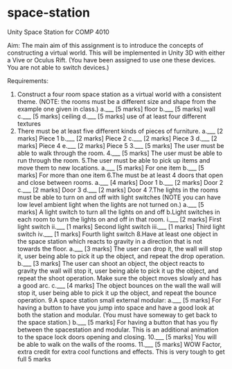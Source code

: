 # space-station
Unity Space Station for COMP 4010

Aim: 
The main aim of this assignment is to introduce the concepts of constructing a virtual 
world. This will be implemented in Unity 3D with either a Vive or Oculus Rift. (You 
have been assigned to use one these devices. You are not able to switch devices.)

Requirements:
1. Construct a four room space station as a virtual world with a consistent theme. 
(NOTE: the rooms must be a different size and shape from the example one 
given in class.)
a.___ [5 marks] floor
b.___ [5 marks] wall
c.___ [5 marks] ceiling
d.___ [5 marks] use of at least four different textures
2. There must be at least five different kinds of pieces of furniture.
a.___ [2 marks] Piece 1
b.___ [2 marks] Piece 2
c.___ [2 marks] Piece 3
d.___ [2 marks] Piece 4
e.___ [2 marks] Piece 5
3.___ [5 marks] The user must be able to walk through the room.
4.___ [5 marks] The user must be able to run through the room.
5.The user must be able to pick up items and move them to new locations.
a.___ [5 marks] For one item
b.___ [5 marks] For more than one item
6.The must be at least 4 doors that open and close between rooms.
a.___ [4 marks] Door 1
b.___ [2 marks] Door 2
c.___ [2 marks] Door 3
d.___ [2 marks] Door 4
7.The lights in the rooms must be able to turn on and off with light switches 
(NOTE you can have low level ambient light when the lights are not turned on.)
a.___ [5 marks] A light switch to turn all the lights on and off
b.Light switches in each room to turn the lights on and off in that room.
i.___ [2 marks] First light switch
ii.___ [1 marks] Second light switch
iii.___ [1 marks] Third light switch
iv.___ [1 marks] Fourth light switch
8.Have at least one object in the space station which reacts to gravity in a 
direction that is not towards the floor. 
a.___ [3 marks] The user can drop it, the wall will stop it, user being able
to pick it up the object, and repeat the drop operation.
b.___ [3 marks] The user can shoot an object, the object reacts to gravity 
the wall will stop it, user being able to pick it up the object, and repeat 
the shoot operation. Make sure the object moves slowly and has a good arc.
c.___ [4 marks] The object bounces on the wall the wall will stop it, user 
being able to pick it up the object, and repeat the bounce operation. 
9.A space station small external modular:
a.___ [5 marks] For having a button to have you jump into space and 
have a good look at both the station and modular. (You must have someway to get back to the space station.)
b.___ [5 marks] For having a button that has you fly between the spacestation and modular. This is an additional animation to the space lock 
doors opening and closing.
10.___ [5 marks] You will be able to walk on the walls of the rooms.
11.___ [5 marks] WOW Factor, extra credit for extra cool functions and effects. 
This is very tough to get full 5 marks
